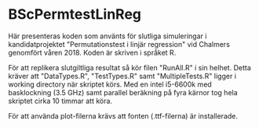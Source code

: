 # BScPermtestLinReg

Här presenteras koden som använts för slutliga simuleringar i kandidatprojektet "Permutationstest i linjär regression" vid Chalmers genomfört våren 2018. Koden är skriven i språket R.

För att replikera slutgiltliga resultat så kör filen "RunAll.R" i sin helhet. Detta kräver att "DataTypes.R", "TestTypes.R" samt "MultipleTests.R" ligger i working directory när skriptet körs. Med en intel i5-6600k med basklockning (3.5 GHz) samt parallel beräkning på fyra kärnor tog hela skriptet cirka 10 timmar att köra. 

För att använda plot-filerna krävs att fonten (.ttf-filerna) är installerade.
